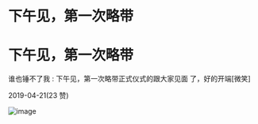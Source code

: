 # 下午见，第一次略带

# 下午见，第一次略带

谁也锤不了我 : 下午见，第一次略带正式仪式的跟大家见面 了，好的开端[微笑]

2019-04-21(23 赞)

![image](img/Image_0048.png)